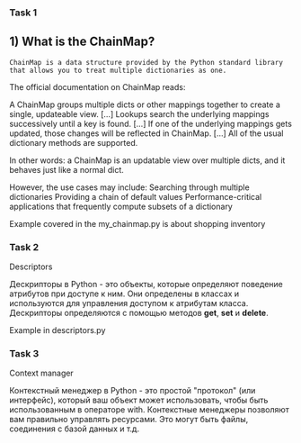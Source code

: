 ### Task 1

## 1) What is the ChainMap?
    
    ChainMap is a data structure provided by the Python standard library that allows you to treat multiple dictionaries as one.

The official documentation on ChainMap reads:

A ChainMap groups multiple dicts or other mappings together to create a single, updateable view. […] Lookups search the underlying mappings successively until a key is found. […] If one of the underlying mappings gets updated, those changes will be reflected in ChainMap. […] All of the usual dictionary methods are supported.

In other words: a ChainMap is an updatable view over multiple dicts, and it behaves just like a normal dict.

However, the use cases may include:
    Searching through multiple dictionaries
    Providing a chain of default values
    Performance-critical applications that frequently compute subsets of a dictionary


Example covered in the my_chainmap.py is about shopping inventory



### Task 2

Descriptors

Дескрипторы в Python - это объекты, которые определяют поведение атрибутов при доступе к ним. Они определены в классах и используются для управления доступом к атрибутам класса. Дескрипторы определяются с помощью методов __get__, __set__ и __delete__.

Example in descriptors.py


### Task 3

Context manager

Контекстный менеджер в Python - это простой "протокол" (или интерфейс), который ваш объект может использовать, чтобы быть использованным в операторе with. Контекстные менеджеры позволяют вам правильно управлять ресурсами. Это могут быть файлы, соединения с базой данных и т.д.

